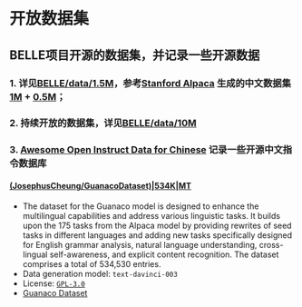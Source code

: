 # 开放数据集

## BELLE项目开源的数据集，并记录一些开源数据

### 1. 详见[BELLE/data/1.5M](data/1.5M)，参考[Stanford Alpaca](https://github.com/tatsu-lab/stanford_alpaca) 生成的中文数据集[1M](https://huggingface.co/datasets/BelleGroup/train_1M_CN) + [0.5M](https://huggingface.co/datasets/BelleGroup/train_0.5M_CN)；
  
### 2. 持续开放的数据集，详见[BELLE/data/10M](data/10M)

### 3. [Awesome Open Instruct Data for Chinese](data/awesome_open_instruct_data_for_chinese.md) 记录一些开源中文指令数据库
 
#### [(JosephusCheung/GuanacoDataset)|534K|MT](https://huggingface.co/datasets/JosephusCheung/GuanacoDataset)

 - The dataset for the Guanaco model is designed to enhance the multilingual capabilities and address various linguistic tasks. It builds upon the 175 tasks from the Alpaca model by providing rewrites of seed tasks in different languages and adding new tasks specifically designed for English grammar analysis, natural language understanding, cross-lingual self-awareness, and explicit content recognition. The dataset comprises a total of 534,530 entries. 
 - Data generation model: `text-davinci-003`
 - License: [`GPL-3.0`](https://www.gnu.org/licenses/gpl-3.0.en.html)
 - [Guanaco Dataset](https://huggingface.co/datasets/JosephusCheung/GuanacoDataset)

